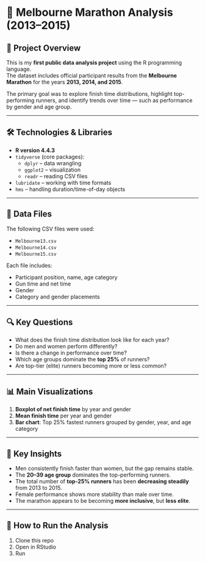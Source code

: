 # 🏃 Melbourne Marathon Analysis (2013–2015)

## 📘 Project Overview

This is my **first public data analysis project** using the R programming language.  
The dataset includes official participant results from the **Melbourne Marathon** for the years **2013, 2014, and 2015**.

The primary goal was to explore finish time distributions, highlight top-performing runners, and identify trends over time — such as performance by gender and age group.

---

## 🛠️ Technologies & Libraries

- **R version 4.4.3**
- `tidyverse` (core packages):
  - `dplyr` – data wrangling
  - `ggplot2` – visualization
  - `readr` – reading CSV files
- `lubridate` – working with time formats
- `hms` – handling duration/time-of-day objects

---

## 📂 Data Files

The following CSV files were used:

- `Melbourne13.csv`
- `Melbourne14.csv`
- `Melbourne15.csv`

Each file includes:
- Participant position, name, age category
- Gun time and net time
- Gender
- Category and gender placements

---

## 🔍 Key Questions

- What does the finish time distribution look like for each year?
- Do men and women perform differently?
- Is there a change in performance over time?
- Which age groups dominate the **top 25%** of runners?
- Are top-tier (elite) runners becoming more or less common?

---

## 📊 Main Visualizations

1. **Boxplot of net finish time** by year and gender
2. **Mean finish time** per year and gender
3. **Bar chart**: Top 25% fastest runners grouped by gender, year, and age category

---

## 🧠 Key Insights

- Men consistently finish faster than women, but the gap remains stable.
- The **20–39 age group** dominates the top-performing runners.
- The total number of **top-25% runners** has been **decreasing steadily** from 2013 to 2015.
- Female performance shows more stability than male over time.
- The marathon appears to be becoming **more inclusive**, but **less elite**.

---

## 📌 How to Run the Analysis

1. Clone this repo
2. Open in RStudio
3. Run
